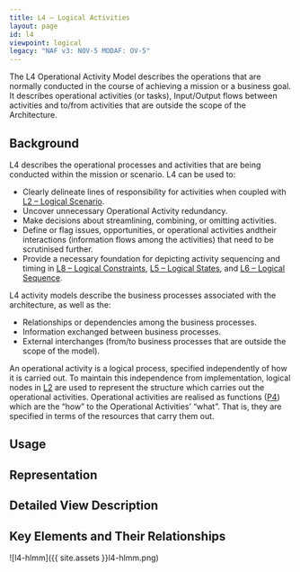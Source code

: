 ```yaml
---
title: L4 – Logical Activities
layout: page
id: l4
viewpoint: logical
legacy: "NAF v3: NOV-5 MODAF: OV-5"
---
```



The L4 Operational Activity Model describes the operations that are
normally conducted in the course of achieving a mission or a business
goal. It describes operational activities (or tasks), Input/Output flows
between activities and to/from activities that are outside the scope of
the Architecture.

## Background

L4 describes the operational processes and activities that are being
conducted within the mission or scenario. L4 can be used to:

* Clearly delineate lines of responsibility for activities when coupled with [L2 – Logical Scenario](/l2).
* Uncover unnecessary Operational Activity redundancy.
* Make decisions about streamlining, combining, or omitting activities.
* Define or flag issues, opportunities, or operational activities andtheir interactions (information flows among the activities) that need to be scrutinised further.
* Provide a necessary foundation for depicting activity sequencing and timing in [L8 – Logical Constraints](l8.html), [L5 – Logical States](l5.html), and [L6 – Logical Sequence](l6.html).

L4 activity models describe the business processes associated with the
architecture, as well as the:

* Relationships or dependencies among the business processes.
* Information exchanged between business processes.
* External interchanges (from/to business processes that are outside the scope of the model).

An operational activity is a logical process, specified independently of
how it is carried out. To maintain this independence from
implementation, logical nodes in [L2](l2.html) are used to represent the
structure which carries out the operational activities. Operational
activities are realised as functions ([P4](p4.html)) which are the “how” to
the Operational Activities’ “what”. That is, they are specified in terms
of the resources that carry them out.

## Usage

## Representation

## Detailed View Description

## Key Elements and Their Relationships

![l4-hlmm]({{ site.assets }}l4-hlmm.png)
